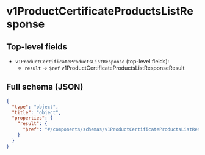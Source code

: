 # v1ProductCertificateProductsListResponse

## Top-level fields
- `v1ProductCertificateProductsListResponse` (top-level fields):
  - `result` → `$ref` v1ProductCertificateProductsListResponseResult

## Full schema (JSON)
```json
{
  "type": "object",
  "title": "object",
  "properties": {
    "result": {
      "$ref": "#/components/schemas/v1ProductCertificateProductsListResponseResult"
    }
  }
}
```
